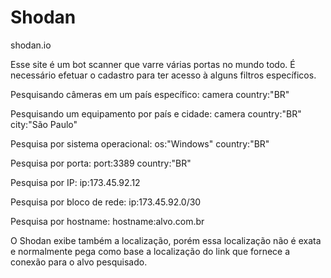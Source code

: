 # Shodan
shodan.io

Esse site é um bot scanner que varre várias portas no mundo todo.
É necessário efetuar o cadastro para ter acesso à alguns filtros 
específicos.

Pesquisando câmeras em um país específico:
camera country:"BR"

Pesquisando um equipamento por país e cidade:
camera country:"BR" city:"São Paulo"

Pesquisa por sistema operacional:
os:"Windows" country:"BR"

Pesquisa por porta:
port:3389 country:"BR"

Pesquisa por IP:
ip:173.45.92.12

Pesquisa por bloco de rede:
ip:173.45.92.0/30

Pesquisa por hostname:
hostname:alvo.com.br

O Shodan exibe também a localização, porém essa localização não é exata 
e normalmente pega como base a localização do link que fornece a conexão 
para o alvo pesquisado.

